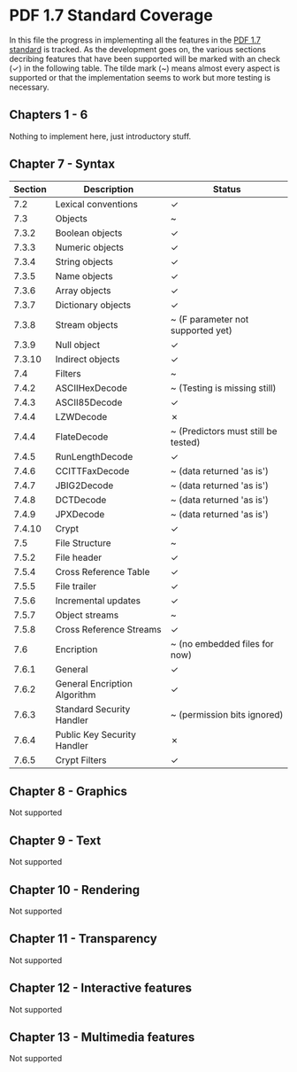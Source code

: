 # PDF 1.7 Standard Coverage

In this file the progress in implementing all the features in the [PDF 1.7 standard](http://wwwimages.adobe.com/www.adobe.com/content/dam/acom/en/devnet/pdf/pdfs/PDF32000_2008.pdf) is tracked.
As the development goes on, the various sections decribing features that have been supported will be marked with an check (✓) in the following table.
The tilde mark (~) means almost every aspect is supported or that the implementation seems to work but more testing is necessary.

## Chapters 1 - 6

Nothing to implement here, just introductory stuff.

## Chapter 7 - Syntax

| Section           | Description                     | Status                                 |
| ----------------- | ------------------------------- | -------------------------------------- |
| 7.2               | Lexical conventions             | ✓                                      |
| 7.3               | Objects                         | ~                                      |
| 7.3.2             | Boolean objects                 | ✓                                      |
| 7.3.3             | Numeric objects                 | ✓                                      |
| 7.3.4             | String objects                  | ✓                                      |
| 7.3.5             | Name objects                    | ✓                                      |
| 7.3.6             | Array objects                   | ✓                                      |
| 7.3.7             | Dictionary objects              | ✓                                      |
| 7.3.8             | Stream objects                  | ~ (F parameter not supported yet)      |
| 7.3.9             | Null object                     | ✓                                      |
| 7.3.10            | Indirect objects                | ✓                                      |
| 7.4               | Filters                         | ~                                      |
| 7.4.2             | ASCIIHexDecode                  | ~ (Testing is missing still)           |
| 7.4.3             | ASCII85Decode                   | ✓                                      |
| 7.4.4             | LZWDecode                       | ✗                                      |
| 7.4.4             | FlateDecode                     | ~ (Predictors must still be tested)    |
| 7.4.5             | RunLengthDecode                 | ✓                                      |
| 7.4.6             | CCITTFaxDecode                  | ~ (data returned 'as is')              |
| 7.4.7             | JBIG2Decode                     | ~ (data returned 'as is')              |
| 7.4.8             | DCTDecode                       | ~ (data returned 'as is')              |
| 7.4.9             | JPXDecode                       | ~ (data returned 'as is')              |
| 7.4.10            | Crypt                           | ✓                                      |
| 7.5               | File Structure                  | ~                                      |
| 7.5.2             | File header                     | ✓                                      |
| 7.5.4             | Cross Reference Table           | ✓                                      |
| 7.5.5             | File trailer                    | ✓                                      |
| 7.5.6             | Incremental updates             | ✓                                      |
| 7.5.7             | Object streams                  | ~                                      |
| 7.5.8             | Cross Reference Streams         | ✓                                      |
| 7.6               | Encription                      | ~ (no embedded files for now)          |
| 7.6.1             | General                         | ✓                                      |
| 7.6.2             | General Encription Algorithm    | ✓                                      |
| 7.6.3             | Standard Security Handler       | ~ (permission bits ignored)            |
| 7.6.4             | Public Key Security Handler     | ✗                                      |
| 7.6.5             | Crypt Filters                   | ✓                                      |


## Chapter 8 - Graphics

Not supported

## Chapter 9 - Text

Not supported

## Chapter 10 - Rendering

Not supported

## Chapter 11 - Transparency

Not supported


## Chapter 12 - Interactive features

Not supported

## Chapter 13 - Multimedia features

Not supported